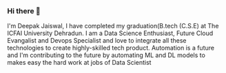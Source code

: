 ### Hi there 👋
I'm Deepak Jaiswal, I have completed my graduation(B.tech (C.S.E) at The ICFAI University Dehradun. I am a Data Science Enthusiast, Future Cloud Evangalist and Devops Specialist and love to integrate all these technologies to create highly-skilled tech product. Automation is a future and I'm contributing to the future by automating ML and DL models to makes easy the hard work at jobs of Data Scientist

<!--
**jaiswaldj/jaiswaldj** is a ✨ _special_ ✨ repository because its `README.md` (this file) appears on your GitHub profile.

Here are some ideas to get you started:

- 🔭 I’m currently working on ...
- 🌱 I’m currently learning ...
- 👯 I’m looking to collaborate on ...
- 🤔 I’m looking for help with ...
- 💬 Ask me about ...anything and everything
- 📫 How to reach me: ...message me 9793893742
- 😄 Pronouns: ...
- ⚡ Fun fact: ...I love having new connections,and also I love to Travel and eating Food! and explore new places
-->
